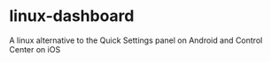 # linux-dashboard
 A linux alternative to the Quick Settings panel on Android and Control Center on iOS 
